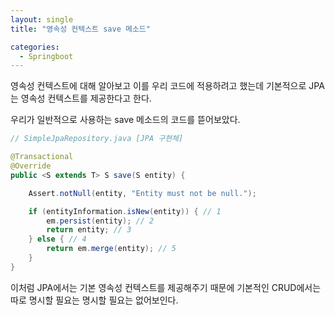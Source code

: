 ```yaml
---
layout: single
title: "영속성 컨텍스트 save 메소드"

categories:
  - Springboot
---
```


영속성 컨텍스트에 대해 알아보고 이를 우리 코드에 적용하려고 했는데 기본적으로 JPA는 영속성 컨텍스트를 제공한다고 한다.

우리가 일반적으로 사용하는 save 메소드의 코드를 뜯어보았다.

```java
// SimpleJpaRepository.java [JPA 구현체]

@Transactional
@Override
public <S extends T> S save(S entity) {

	Assert.notNull(entity, "Entity must not be null.");

	if (entityInformation.isNew(entity)) { // 1
		em.persist(entity); // 2
		return entity; // 3
	} else { // 4
		return em.merge(entity); // 5
	}
}
```

이처럼 JPA에서는 기본 영속성 컨텍스트를 제공해주기 때문에 기본적인 
CRUD에서는 따로 
명시할 필요는 
명시할 필요는 없어보인다.

